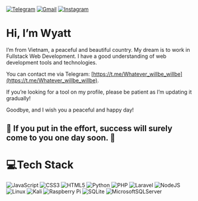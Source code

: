 [![Telegram](https://img.shields.io/badge/Telegram-2CA5E0?style=for-the-badge&logo=telegram&logoColor=white)](https://t.me/Whatever_willbe_willbe) [![Gmail](https://img.shields.io/badge/Gmail-D14836?style=for-the-badge&logo=gmail&logoColor=white)](mailto:hoangftuaans.nov@gmail.com) [![Instagram](https://img.shields.io/badge/Instagram-%23E4405F.svg?style=for-the-badge&logo=Instagram&logoColor=white)](https://www.instagram.com/nov.wyatt)

# Hi, I’m Wyatt
I’m from Vietnam, a peaceful and beautiful country. My dream is to work in Fullstack Web Development. I have a good understanding of web development tools and technologies.

You can contact me via Telegram: [https://t.me/Whatever_willbe_willbe](https://t.me/Whatever_willbe_willbe).

If you’re looking for a tool on my profile, please be patient as I’m updating it gradually!

Goodbye, and I wish you a peaceful and happy day!

## 🌟 **If you put in the effort, success will surely come to you one day soon.** 🌟

# 💻Tech Stack
![JavaScript](https://img.shields.io/badge/javascript-%23323330.svg?style=for-the-badge&logo=javascript&logoColor=%23F7DF1E) ![CSS3](https://img.shields.io/badge/css3-%231572B6.svg?style=for-the-badge&logo=css3&logoColor=white) ![HTML5](https://img.shields.io/badge/html5-%23E34F26.svg?style=for-the-badge&logo=html5&logoColor=white) ![Python](https://img.shields.io/badge/python-3670A0?style=for-the-badge&logo=python&logoColor=ffdd54) ![PHP](https://img.shields.io/badge/php-%23777BB4.svg?style=for-the-badge&logo=php&logoColor=white) ![Laravel](https://img.shields.io/badge/laravel-%23FF2D20.svg?style=for-the-badge&logo=laravel&logoColor=white) ![NodeJS](https://img.shields.io/badge/node.js-6DA55F?style=for-the-badge&logo=node.js&logoColor=white) ![Linux](https://img.shields.io/badge/Linux-FCC624?style=for-the-badge&logo=linux&logoColor=black) ![Kali](https://img.shields.io/badge/Kali-268BEE?style=for-the-badge&logo=kalilinux&logoColor=white) ![Raspberry Pi](https://img.shields.io/badge/-RaspberryPi-C51A4A?style=for-the-badge&logo=Raspberry-Pi) ![SQLite](https://img.shields.io/badge/sqlite-%2307405e.svg?style=for-the-badge&logo=sqlite&logoColor=white) ![MicrosoftSQLServer](https://img.shields.io/badge/Microsoft%20SQL%20Sever-CC2927?style=for-the-badge&logo=microsoft%20sql%20server&logoColor=white)

